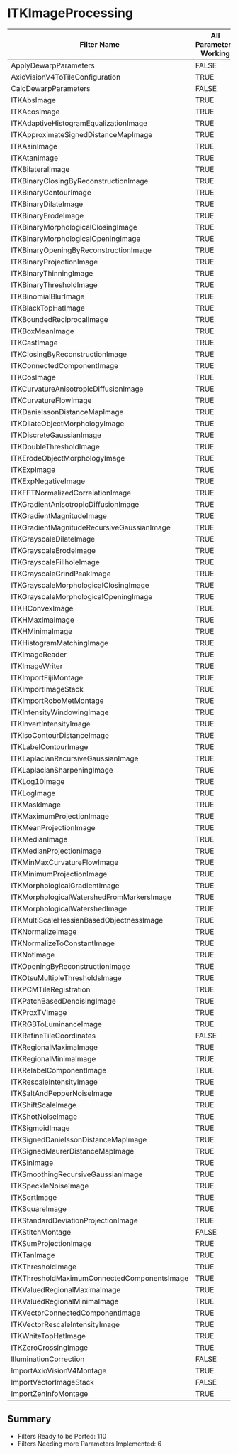 # ITKImageProcessing #

|  Filter Name | All Parameters Working | DataCheck Implemented | Execute Implemented | Documentation Implemented |
|--------------|------------------------|-----------------------|---------------------|---------------------------|
| ApplyDewarpParameters | FALSE  | | | |
| AxioVisionV4ToTileConfiguration | TRUE  | | | |
| CalcDewarpParameters | FALSE  | | | |
| ITKAbsImage | TRUE  | | | |
| ITKAcosImage | TRUE  | | | |
| ITKAdaptiveHistogramEqualizationImage | TRUE  | | | |
| ITKApproximateSignedDistanceMapImage | TRUE  | | | |
| ITKAsinImage | TRUE  | | | |
| ITKAtanImage | TRUE  | | | |
| ITKBilateralImage | TRUE  | | | |
| ITKBinaryClosingByReconstructionImage | TRUE  | | | |
| ITKBinaryContourImage | TRUE  | | | |
| ITKBinaryDilateImage | TRUE  | | | |
| ITKBinaryErodeImage | TRUE  | | | |
| ITKBinaryMorphologicalClosingImage | TRUE  | | | |
| ITKBinaryMorphologicalOpeningImage | TRUE  | | | |
| ITKBinaryOpeningByReconstructionImage | TRUE  | | | |
| ITKBinaryProjectionImage | TRUE  | | | |
| ITKBinaryThinningImage | TRUE  | | | |
| ITKBinaryThresholdImage | TRUE  | | | |
| ITKBinomialBlurImage | TRUE  | | | |
| ITKBlackTopHatImage | TRUE  | | | |
| ITKBoundedReciprocalImage | TRUE  | | | |
| ITKBoxMeanImage | TRUE  | | | |
| ITKCastImage | TRUE  | | | |
| ITKClosingByReconstructionImage | TRUE  | | | |
| ITKConnectedComponentImage | TRUE  | | | |
| ITKCosImage | TRUE  | | | |
| ITKCurvatureAnisotropicDiffusionImage | TRUE  | | | |
| ITKCurvatureFlowImage | TRUE  | | | |
| ITKDanielssonDistanceMapImage | TRUE  | | | |
| ITKDilateObjectMorphologyImage | TRUE  | | | |
| ITKDiscreteGaussianImage | TRUE  | | | |
| ITKDoubleThresholdImage | TRUE  | | | |
| ITKErodeObjectMorphologyImage | TRUE  | | | |
| ITKExpImage | TRUE  | | | |
| ITKExpNegativeImage | TRUE  | | | |
| ITKFFTNormalizedCorrelationImage | TRUE  | | | |
| ITKGradientAnisotropicDiffusionImage | TRUE  | | | |
| ITKGradientMagnitudeImage | TRUE  | | | |
| ITKGradientMagnitudeRecursiveGaussianImage | TRUE  | | | |
| ITKGrayscaleDilateImage | TRUE  | | | |
| ITKGrayscaleErodeImage | TRUE  | | | |
| ITKGrayscaleFillholeImage | TRUE  | | | |
| ITKGrayscaleGrindPeakImage | TRUE  | | | |
| ITKGrayscaleMorphologicalClosingImage | TRUE  | | | |
| ITKGrayscaleMorphologicalOpeningImage | TRUE  | | | |
| ITKHConvexImage | TRUE  | | | |
| ITKHMaximaImage | TRUE  | | | |
| ITKHMinimaImage | TRUE  | | | |
| ITKHistogramMatchingImage | TRUE  | | | |
| ITKImageReader | TRUE  | | | |
| ITKImageWriter | TRUE  | | | |
| ITKImportFijiMontage | TRUE  | | | |
| ITKImportImageStack | TRUE  | | | |
| ITKImportRoboMetMontage | TRUE  | | | |
| ITKIntensityWindowingImage | TRUE  | | | |
| ITKInvertIntensityImage | TRUE  | | | |
| ITKIsoContourDistanceImage | TRUE  | | | |
| ITKLabelContourImage | TRUE  | | | |
| ITKLaplacianRecursiveGaussianImage | TRUE  | | | |
| ITKLaplacianSharpeningImage | TRUE  | | | |
| ITKLog10Image | TRUE  | | | |
| ITKLogImage | TRUE  | | | |
| ITKMaskImage | TRUE  | | | |
| ITKMaximumProjectionImage | TRUE  | | | |
| ITKMeanProjectionImage | TRUE  | | | |
| ITKMedianImage | TRUE  | | | |
| ITKMedianProjectionImage | TRUE  | | | |
| ITKMinMaxCurvatureFlowImage | TRUE  | | | |
| ITKMinimumProjectionImage | TRUE  | | | |
| ITKMorphologicalGradientImage | TRUE  | | | |
| ITKMorphologicalWatershedFromMarkersImage | TRUE  | | | |
| ITKMorphologicalWatershedImage | TRUE  | | | |
| ITKMultiScaleHessianBasedObjectnessImage | TRUE  | | | |
| ITKNormalizeImage | TRUE  | | | |
| ITKNormalizeToConstantImage | TRUE  | | | |
| ITKNotImage | TRUE  | | | |
| ITKOpeningByReconstructionImage | TRUE  | | | |
| ITKOtsuMultipleThresholdsImage | TRUE  | | | |
| ITKPCMTileRegistration | TRUE  | | | |
| ITKPatchBasedDenoisingImage | TRUE  | | | |
| ITKProxTVImage | TRUE  | | | |
| ITKRGBToLuminanceImage | TRUE  | | | |
| ITKRefineTileCoordinates | FALSE  | | | |
| ITKRegionalMaximaImage | TRUE  | | | |
| ITKRegionalMinimaImage | TRUE  | | | |
| ITKRelabelComponentImage | TRUE  | | | |
| ITKRescaleIntensityImage | TRUE  | | | |
| ITKSaltAndPepperNoiseImage | TRUE  | | | |
| ITKShiftScaleImage | TRUE  | | | |
| ITKShotNoiseImage | TRUE  | | | |
| ITKSigmoidImage | TRUE  | | | |
| ITKSignedDanielssonDistanceMapImage | TRUE  | | | |
| ITKSignedMaurerDistanceMapImage | TRUE  | | | |
| ITKSinImage | TRUE  | | | |
| ITKSmoothingRecursiveGaussianImage | TRUE  | | | |
| ITKSpeckleNoiseImage | TRUE  | | | |
| ITKSqrtImage | TRUE  | | | |
| ITKSquareImage | TRUE  | | | |
| ITKStandardDeviationProjectionImage | TRUE  | | | |
| ITKStitchMontage | FALSE  | | | |
| ITKSumProjectionImage | TRUE  | | | |
| ITKTanImage | TRUE  | | | |
| ITKThresholdImage | TRUE  | | | |
| ITKThresholdMaximumConnectedComponentsImage | TRUE  | | | |
| ITKValuedRegionalMaximaImage | TRUE  | | | |
| ITKValuedRegionalMinimaImage | TRUE  | | | |
| ITKVectorConnectedComponentImage | TRUE  | | | |
| ITKVectorRescaleIntensityImage | TRUE  | | | |
| ITKWhiteTopHatImage | TRUE  | | | |
| ITKZeroCrossingImage | TRUE  | | | |
| IlluminationCorrection | FALSE  | | | |
| ImportAxioVisionV4Montage | TRUE  | | | |
| ImportVectorImageStack | FALSE  | | | |
| ImportZenInfoMontage | TRUE  | | | |


## Summary ##

+ Filters Ready to be Ported: 110
+ Filters Needing more Parameters Implemented: 6
